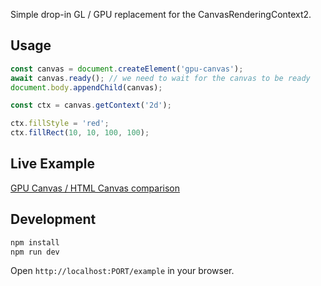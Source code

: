 Simple drop-in GL / GPU replacement for the CanvasRenderingContext2.

## Usage

```javascript
const canvas = document.createElement('gpu-canvas');
await canvas.ready(); // we need to wait for the canvas to be ready
document.body.appendChild(canvas);

const ctx = canvas.getContext('2d');

ctx.fillStyle = 'red';
ctx.fillRect(10, 10, 100, 100);
```

## Live Example
[GPU Canvas / HTML Canvas comparison](https://eriksom.github.io/gpu-canvas/example/)

## Development

```bash
npm install
npm run dev
```
Open `http://localhost:PORT/example` in your browser.
